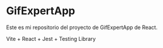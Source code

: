 # GifExpertApp

Este es mi repositorio del proyecto de GifExpertApp de React.

Vite + React + Jest + Testing Library